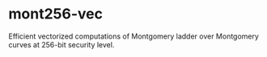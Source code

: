 # mont256-vec
Efficient vectorized computations of Montgomery ladder over Montgomery curves at 256-bit security level. 
